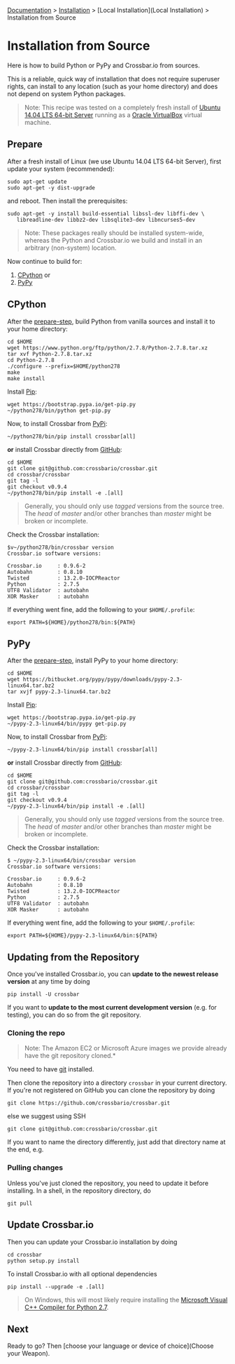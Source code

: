 [Documentation](.) > [Installation](Installation) > [Local Installation](Local Installation) > Installation from Source

# Installation from Source

Here is how to build Python or PyPy and Crossbar.io from sources.

This is a reliable, quick way of installation that does not require superuser rights, can install to any location (such as your home directory) and does not depend on system Python packages.

> Note: This recipe was tested on a completely fresh install of [Ubuntu](http://www.ubuntu.com/) [14.04 LTS 64-bit Server](http://www.ubuntu.com/download/server) running as a [Oracle VirtualBox](https://www.virtualbox.org/) virtual machine.

## Prepare

After a fresh install of Linux (we use Ubuntu 14.04 LTS 64-bit Server), first update your system (recommended):

    sudo apt-get update
    sudo apt-get -y dist-upgrade

and reboot. Then install the prerequisites:

    sudo apt-get -y install build-essential libssl-dev libffi-dev \
       libreadline-dev libbz2-dev libsqlite3-dev libncurses5-dev

> Note: These packages really should be installed system-wide, whereas the Python and Crossbar.io we build and install in an arbitrary (non-system) location.

Now continue to build for:

 1. [CPython](#cpython) or
 2. [PyPy](#pypy)


## CPython

After the [prepare-step](#prepare), build Python from vanilla sources and install it to your home directory:

    cd $HOME
    wget https://www.python.org/ftp/python/2.7.8/Python-2.7.8.tar.xz
    tar xvf Python-2.7.8.tar.xz
    cd Python-2.7.8
    ./configure --prefix=$HOME/python278
    make
    make install

Install [Pip](https://pypi.python.org/pypi/pip):

    wget https://bootstrap.pypa.io/get-pip.py
    ~/python278/bin/python get-pip.py

Now, to install Crossbar from [PyPi](https://pypi.python.org/pypi/crossbar):

    ~/python278/bin/pip install crossbar[all]

**or** install Crossbar directly from [GitHub](https://github.com/crossbario/crossbar):

    cd $HOME
    git clone git@github.com:crossbario/crossbar.git
    cd crossbar/crossbar
    git tag -l
    git checkout v0.9.4
    ~/python278/bin/pip install -e .[all]

> Generally, you should only use *tagged* versions from the source tree. The *head* of *master* and/or other branches than *master* might be broken or incomplete.

Check the Crossbar installation:

```console
$v~/python278/bin/crossbar version
Crossbar.io software versions:

Crossbar.io     : 0.9.6-2
Autobahn        : 0.8.10
Twisted         : 13.2.0-IOCPReactor
Python          : 2.7.5
UTF8 Validator  : autobahn
XOR Masker      : autobahn
```

If everything went fine, add the following to your `$HOME/.profile`:

```shell
export PATH=${HOME}/python278/bin:${PATH}
```

## PyPy

After the [prepare-step](#prepare), install PyPy to your home directory:

    cd $HOME
    wget https://bitbucket.org/pypy/pypy/downloads/pypy-2.3-linux64.tar.bz2
    tar xvjf pypy-2.3-linux64.tar.bz2

Install [Pip](https://pypi.python.org/pypi/pip):

    wget https://bootstrap.pypa.io/get-pip.py
    ~/pypy-2.3-linux64/bin/pypy get-pip.py

Now, to install Crossbar from [PyPi](https://pypi.python.org/pypi/crossbar):

    ~/pypy-2.3-linux64/bin/pip install crossbar[all]

**or** install Crossbar directly from [GitHub](https://github.com/crossbario/crossbar):

    cd $HOME
    git clone git@github.com:crossbario/crossbar.git
    cd crossbar/crossbar
    git tag -l
    git checkout v0.9.4
    ~/pypy-2.3-linux64/bin/pip install -e .[all]

> Generally, you should only use *tagged* versions from the source tree. The *head* of *master* and/or other branches than *master* might be broken or incomplete.

Check the Crossbar installation:

```console
$ ~/pypy-2.3-linux64/bin/crossbar version
Crossbar.io software versions:

Crossbar.io     : 0.9.6-2
Autobahn        : 0.8.10
Twisted         : 13.2.0-IOCPReactor
Python          : 2.7.5
UTF8 Validator  : autobahn
XOR Masker      : autobahn
```

If everything went fine, add the following to your `$HOME/.profile`:

```shell
export PATH=${HOME}/pypy-2.3-linux64/bin:${PATH}
```

## Updating from the Repository

Once you've installed Crossbar.io, you can **update to the newest release version** at any time by doing

    pip install -U crossbar

If you want to **update to the most current development version** (e.g. for testing), you can do so from the git repository.

### Cloning the repo

> Note: The Amazon EC2 or Microsoft Azure images we provide already have the git repository cloned.*

You need to have [git](http://git-scm.com/) installed.

Then clone the repository into a directory `crossbar` in your current directory. If you're not registered on GitHub you can clone the repository by doing

    git clone https://github.com/crossbario/crossbar.git

else we suggest using SSH

    git clone git@github.com:crossbario/crossbar.git

If you want to name the directory differently, just add that directory name at the end, e.g.

### Pulling changes

Unless you've just cloned the repository, you need to update it before installing. In a shell, in the repository directory, do

    git pull

## Update Crossbar.io

Then you can update your Crossbar.io installation by doing

    cd crossbar
    python setup.py install

To install Crossbar.io with all optional dependencies

    pip install --upgrade -e .[all]

> On Windows, this will most likely  require installing the [Microsoft Visual C++ Compiler for Python 2.7](http://www.microsoft.com/en-us/download/details.aspx?id=44266).


## Next

Ready to go? Then [choose your language or device of choice](Choose your Weapon).
